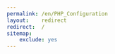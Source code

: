 ```yaml
---
permalink: /en/PHP_Configuration
layout:    redirect
redirect:  /
sitemap:
    exclude: yes
---
```

